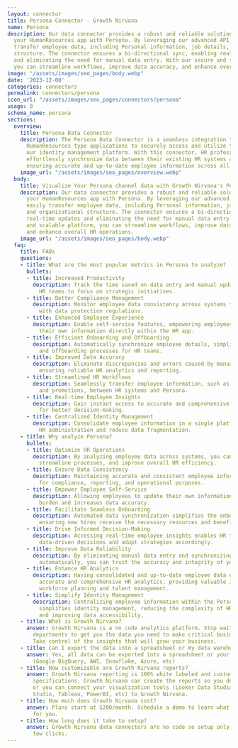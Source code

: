 ```yaml
---
layout: connector
title: Persona Connector - Growth Nirvana
name: Persona
description: Our data connector provides a robust and reliable solution for integrating
  your HumanResources app with Persona. By leveraging our advanced API, you can easily
  transfer employee data, including Personal information, job details, and organizational
  structure. The connector ensures a bi-directional sync, enabling real-time updates
  and eliminating the need for manual data entry. With our secure and scalable platform,
  you can streamline workflows, improve data accuracy, and enhance overall HR operations.
image: "/assets/images/seo_pages/body.webp"
date: '2023-12-08'
categories: connectors
permalink: connectors/persona
icon_url: "/assets/images/seo_pages/connectors/persona"
usage: 0
schema_name: persona
sections:
  overview:
    title: Persona Data Connector
    description: The Persona Data Connector is a seamless integration that allows
      HumanResources type applications to securely access and utilize the power of
      our identity management platform. With this connector, HR professionals can
      effortlessly synchronize data between their existing HR systems and Persona,
      ensuring accurate and up-to-date employee information across all platforms.
    image_url: "/assets/images/seo_pages/overview.webp"
  body:
    title: Visualize Your Persona channel data with Growth Nirvana's Persona Connector
    description: Our data connector provides a robust and reliable solution for integrating
      your HumanResources app with Persona. By leveraging our advanced API, you can
      easily transfer employee data, including Personal information, job details,
      and organizational structure. The connector ensures a bi-directional sync, enabling
      real-time updates and eliminating the need for manual data entry. With our secure
      and scalable platform, you can streamline workflows, improve data accuracy,
      and enhance overall HR operations.
    image_url: "/assets/images/seo_pages/body.webp"
  faq:
    title: FAQs
    questions:
    - title: What are the most popular metrics in Persona to analyze?
      bullets:
      - title: Increased Productivity
        description: Track the time saved on data entry and manual updates, allowing
          HR teams to focus on strategic initiatives.
      - title: Better Compliance Management
        description: Monitor employee data consistency across systems to ensure compliance
          with data protection regulations.
      - title: Enhanced Employee Experience
        description: Enable self-service features, empowering employees to update
          their own information directly within the HR app.
      - title: Efficient Onboarding and Offboarding
        description: Automatically synchronize employee details, simplifying the onboarding
          and offboarding processes for HR teams.
      - title: Improved Data Accuracy
        description: Eliminate discrepancies and errors caused by manual data entry,
          ensuring reliable HR analytics and reporting.
      - title: Streamlined HR Workflows
        description: Seamlessly transfer employee information, such as job changes
          and promotions, between HR systems and Persona.
      - title: Real-time Employee Insights
        description: Gain instant access to accurate and comprehensive employee data
          for better decision-making.
      - title: Centralized Identity Management
        description: Consolidate employee information in a single platform to simplify
          HR administration and reduce data fragmentation.
    - title: Why analyze Persona?
      bullets:
      - title: Optimize HR Operations
        description: By analyzing employee data across systems, you can identify bottlenecks,
          streamline processes, and improve overall HR efficiency.
      - title: Ensure Data Consistency
        description: Maintaining accurate and consistent employee information is crucial
          for compliance, reporting, and operational purposes.
      - title: Empower Employee Self-Service
        description: Allowing employees to update their own information reduces administrative
          burden and increases data accuracy.
      - title: Facilitate Seamless Onboarding
        description: Automated data synchronization simplifies the onboarding process,
          ensuring new hires receive the necessary resources and benefits promptly.
      - title: Drive Informed Decision-Making
        description: Accessing real-time employee insights enables HR teams to make
          data-driven decisions and adapt strategies accordingly.
      - title: Improve Data Reliability
        description: By eliminating manual data entry and synchronizing information
          automatically, you can trust the accuracy and integrity of your HR data.
      - title: Enhance HR Analytics
        description: Having consolidated and up-to-date employee data enables more
          accurate and comprehensive HR analytics, providing valuable insights for
          workforce planning and talent management.
      - title: Simplify Identity Management
        description: Centralizing employee information within the Persona platform
          simplifies identity management, reducing the complexity of HR administration
          and improving data accessibility.
    - title: What is Growth Nirvana?
      answer: Growth Nirvana is a no code analytics platform. Stop waiting for other
        departments to get you the data you need to make critical business decisions.
        Take control of the insights that will grow your business.
    - title: Can I export the data into a spreadsheet or my data warehouse?
      answer: Yes, all data can be exported into a spreadsheet or your data warehouse
        (Google BigQuery, AWS, Snowflake, Azure, etc)
    - title: How customizable are Growth Nirvana reports?
      answer: Growth Nirvana reporting is 100% white labeled and customized to your
        specifications. Growth Nirvana can create the reports so you don’t have to
        or you can connect your visualization tools (Looker Data Studio/Google Data
        Studio, Tableau, PowerBI, etc) to Growth Nirvana.
    - title: How much does Growth Nirvana cost?
      answer: Plans start at $200/month. Schedule a demo to learn what plan is best
        for you.
    - title: How long does it take to setup?
      answer: Growth Nirvana data connectors are no code so setup only requires a
        few clicks.
---
```


